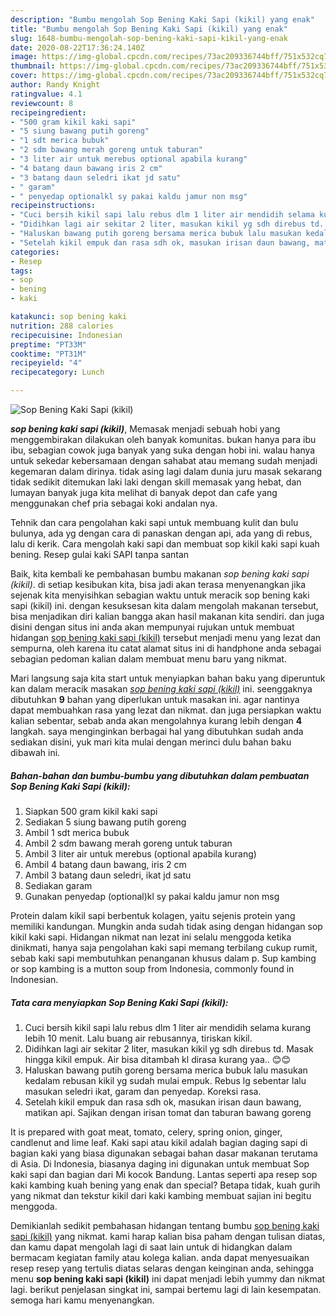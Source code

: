 ```yaml
---
description: "Bumbu mengolah Sop Bening Kaki Sapi (kikil) yang enak"
title: "Bumbu mengolah Sop Bening Kaki Sapi (kikil) yang enak"
slug: 1648-bumbu-mengolah-sop-bening-kaki-sapi-kikil-yang-enak
date: 2020-08-22T17:36:24.140Z
image: https://img-global.cpcdn.com/recipes/73ac209336744bff/751x532cq70/sop-bening-kaki-sapi-kikil-foto-resep-utama.jpg
thumbnail: https://img-global.cpcdn.com/recipes/73ac209336744bff/751x532cq70/sop-bening-kaki-sapi-kikil-foto-resep-utama.jpg
cover: https://img-global.cpcdn.com/recipes/73ac209336744bff/751x532cq70/sop-bening-kaki-sapi-kikil-foto-resep-utama.jpg
author: Randy Knight
ratingvalue: 4.1
reviewcount: 8
recipeingredient:
- "500 gram kikil kaki sapi"
- "5 siung bawang putih goreng"
- "1 sdt merica bubuk"
- "2 sdm bawang merah goreng untuk taburan"
- "3 liter air untuk merebus optional apabila kurang"
- "4 batang daun bawang iris 2 cm"
- "3 batang daun seledri ikat jd satu"
- " garam"
- " penyedap optionalkl sy pakai kaldu jamur non msg"
recipeinstructions:
- "Cuci bersih kikil sapi lalu rebus dlm 1 liter air mendidih selama kurang lebih 10 menit. Lalu buang air rebusannya, tiriskan kikil."
- "Didihkan lagi air sekitar 2 liter, masukan kikil yg sdh direbus td. Masak hingga kikil empuk. Air bisa ditambah kl dirasa kurang yaa.. 😊😊"
- "Haluskan bawang putih goreng bersama merica bubuk lalu masukan kedalam rebusan kikil yg sudah mulai empuk. Rebus lg sebentar lalu masukan seledri ikat, garam dan penyedap. Koreksi rasa."
- "Setelah kikil empuk dan rasa sdh ok, masukan irisan daun bawang, matikan api. Sajikan dengan irisan tomat dan taburan bawang goreng"
categories:
- Resep
tags:
- sop
- bening
- kaki

katakunci: sop bening kaki 
nutrition: 288 calories
recipecuisine: Indonesian
preptime: "PT33M"
cooktime: "PT31M"
recipeyield: "4"
recipecategory: Lunch

---
```



![Sop Bening Kaki Sapi (kikil)](https://img-global.cpcdn.com/recipes/73ac209336744bff/751x532cq70/sop-bening-kaki-sapi-kikil-foto-resep-utama.jpg)

<b><i>sop bening kaki sapi (kikil)</i></b>, Memasak menjadi sebuah hobi yang menggembirakan dilakukan oleh banyak komunitas. bukan hanya para ibu ibu, sebagian cowok juga banyak yang suka dengan hobi ini. walau hanya untuk sekedar kebersamaan dengan sahabat atau memang sudah menjadi kegemaran dalam dirinya. tidak asing lagi dalam dunia juru masak sekarang tidak sedikit ditemukan laki laki dengan skill memasak yang hebat, dan lumayan banyak juga kita melihat di banyak depot dan cafe yang menggunakan chef pria sebagai koki andalan nya.

Tehnik dan cara pengolahan kaki sapi untuk membuang kulit dan bulu bulunya, ada yg dengan cara di panaskan dengan api, ada yang di rebus, lalu di kerik. Cara mengolah kaki sapi dan membuat sop kikil kaki sapi kuah bening. Resep gulai kaki SAPI tanpa santan

Baik, kita kembali ke pembahasan bumbu makanan <i>sop bening kaki sapi (kikil)</i>. di setiap kesibukan kita, bisa jadi akan terasa menyenangkan jika sejenak kita menyisihkan sebagian waktu untuk meracik sop bening kaki sapi (kikil) ini. dengan kesuksesan kita dalam mengolah makanan tersebut, bisa menjadikan diri kalian bangga akan hasil makanan kita sendiri. dan juga disini dengan situs ini anda akan mempunyai rujukan untuk membuat hidangan <u>sop bening kaki sapi (kikil)</u> tersebut menjadi menu yang lezat dan sempurna, oleh karena itu catat alamat situs ini di handphone anda sebagai sebagian pedoman kalian dalam membuat menu baru yang nikmat.


Mari langsung saja kita start untuk menyiapkan bahan baku yang diperuntuk kan dalam meracik masakan <u><i>sop bening kaki sapi (kikil)</i></u> ini. seenggaknya dibutuhkan <b>9</b> bahan yang diperlukan untuk masakan ini. agar nantinya dapat membuahkan rasa yang lezat dan nikmat. dan juga persiapkan waktu kalian sebentar, sebab anda akan mengolahnya kurang lebih dengan <b>4</b> langkah. saya menginginkan berbagai hal yang dibutuhkan sudah anda sediakan disini, yuk mari kita mulai dengan merinci dulu bahan baku dibawah ini.

<!--inarticleads1-->

##### Bahan-bahan dan bumbu-bumbu yang dibutuhkan dalam pembuatan Sop Bening Kaki Sapi (kikil):

1. Siapkan 500 gram kikil kaki sapi
1. Sediakan 5 siung bawang putih goreng
1. Ambil 1 sdt merica bubuk
1. Ambil 2 sdm bawang merah goreng untuk taburan
1. Ambil 3 liter air untuk merebus (optional apabila kurang)
1. Ambil 4 batang daun bawang, iris 2 cm
1. Ambil 3 batang daun seledri, ikat jd satu
1. Sediakan  garam
1. Gunakan  penyedap (optional)kl sy pakai kaldu jamur non msg


Protein dalam kikil sapi berbentuk kolagen, yaitu sejenis protein yang memiliki kandungan. Mungkin anda sudah tidak asing dengan hidangan sop kikil kaki sapi. Hidangan nikmat nan lezat ini selalu menggoda ketika dinikmati, hanya saja pengolahan kaki sapi memang terbilang cukup rumit, sebab kaki sapi membutuhkan penanganan khusus dalam p. Sup kambing or sop kambing is a mutton soup from Indonesia, commonly found in Indonesian. 

<!--inarticleads2-->

##### Tata cara menyiapkan Sop Bening Kaki Sapi (kikil):

1. Cuci bersih kikil sapi lalu rebus dlm 1 liter air mendidih selama kurang lebih 10 menit. Lalu buang air rebusannya, tiriskan kikil.
1. Didihkan lagi air sekitar 2 liter, masukan kikil yg sdh direbus td. Masak hingga kikil empuk. Air bisa ditambah kl dirasa kurang yaa.. 😊😊
1. Haluskan bawang putih goreng bersama merica bubuk lalu masukan kedalam rebusan kikil yg sudah mulai empuk. Rebus lg sebentar lalu masukan seledri ikat, garam dan penyedap. Koreksi rasa.
1. Setelah kikil empuk dan rasa sdh ok, masukan irisan daun bawang, matikan api. Sajikan dengan irisan tomat dan taburan bawang goreng


It is prepared with goat meat, tomato, celery, spring onion, ginger, candlenut and lime leaf. Kaki sapi atau kikil adalah bagian daging sapi di bagian kaki yang biasa digunakan sebagai bahan dasar makanan terutama di Asia. Di Indonesia, biasanya daging ini digunakan untuk membuat Sop kaki sapi dan bagian dari Mi kocok Bandung. Lantas seperti apa resep sop kaki kambing kuah bening yang enak dan special? Betapa tidak, kuah gurih yang nikmat dan tekstur kikil dari kaki kambing membuat sajian ini begitu menggoda. 

Demikianlah sedikit pembahasan hidangan tentang bumbu <u>sop bening kaki sapi (kikil)</u> yang nikmat. kami harap kalian bisa paham dengan tulisan diatas, dan kamu dapat mengolah lagi di saat lain untuk di hidangkan dalam bermacam kegiatan family atau kolega kalian. anda dapat menyesuaikan resep resep yang tertulis diatas selaras dengan keinginan anda, sehingga menu <b>sop bening kaki sapi (kikil)</b> ini dapat menjadi lebih yummy dan nikmat lagi. berikut penjelasan singkat ini, sampai bertemu lagi di lain kesempatan. semoga hari kamu menyenangkan.
